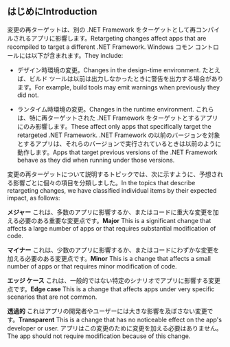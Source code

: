 ## <a name="introduction"></a><span data-ttu-id="0ae05-101">はじめに</span><span class="sxs-lookup"><span data-stu-id="0ae05-101">Introduction</span></span>
<span data-ttu-id="0ae05-102">変更の再ターゲットは、別の .NET Framework をターゲットとして再コンパイルされるアプリに影響します。</span><span class="sxs-lookup"><span data-stu-id="0ae05-102">Retargeting changes affect apps that are recompiled to target a different .NET Framework.</span></span> <span data-ttu-id="0ae05-103">Windows コモン コントロールには以下が含まれます。</span><span class="sxs-lookup"><span data-stu-id="0ae05-103">They include:</span></span>

* <span data-ttu-id="0ae05-104">デザイン時環境の変更。</span><span class="sxs-lookup"><span data-stu-id="0ae05-104">Changes in the design-time environment.</span></span> <span data-ttu-id="0ae05-105">たとえば、ビルド ツールは以前は出力しなかったときに警告を出力する場合があります。</span><span class="sxs-lookup"><span data-stu-id="0ae05-105">For example, build tools may emit warnings when previously they did not.</span></span>

* <span data-ttu-id="0ae05-106">ランタイム時環境の変更。</span><span class="sxs-lookup"><span data-stu-id="0ae05-106">Changes in the runtime environment.</span></span> <span data-ttu-id="0ae05-107">これらは、特に再ターゲットされた .NET Framework をターゲットとするアプリにのみ影響します。</span><span class="sxs-lookup"><span data-stu-id="0ae05-107">These affect only apps that specifically target the retargeted .NET Framework.</span></span> <span data-ttu-id="0ae05-108">.NET Framework の以前のバージョンを対象とするアプリは、それらのバージョンで実行されているときは以前のように動作します。</span><span class="sxs-lookup"><span data-stu-id="0ae05-108">Apps that target previous versions of the .NET Framework behave as they did when running under those versions.</span></span>

<span data-ttu-id="0ae05-109">変更の再ターゲットについて説明するトピックでは、次に示すように、予想される影響ごとに個々の項目を分類しました。</span><span class="sxs-lookup"><span data-stu-id="0ae05-109">In the topics that describe retargeting changes, we have classified individual items by their expected impact, as follows:</span></span>

<span data-ttu-id="0ae05-110">**メジャー** これは、多数のアプリに影響するか、またはコードに重大な変更を加える必要のある重要な変更点です。</span><span class="sxs-lookup"><span data-stu-id="0ae05-110">**Major** This is a significant change that affects a large number of apps or that requires substantial modification of code.</span></span>

<span data-ttu-id="0ae05-111">**マイナー** これは、少数のアプリに影響するか、またはコードにわずかな変更を加える必要のある変更点です。</span><span class="sxs-lookup"><span data-stu-id="0ae05-111">**Minor** This is a change that affects a small number of apps or that requires minor modification of code.</span></span>

<span data-ttu-id="0ae05-112">**エッジ ケース** これは、一般的ではない特定のシナリオでアプリに影響する変更点です。</span><span class="sxs-lookup"><span data-stu-id="0ae05-112">**Edge case** This is a change that affects apps under very specific scenarios that are not common.</span></span>

<span data-ttu-id="0ae05-113">**透過的** これはアプリの開発者やユーザーには大きな影響を及ぼさない変更です。</span><span class="sxs-lookup"><span data-stu-id="0ae05-113">**Transparent** This is a change that has no noticeable effect on the app's developer or user.</span></span> <span data-ttu-id="0ae05-114">アプリはこの変更のために変更を加える必要はありません。</span><span class="sxs-lookup"><span data-stu-id="0ae05-114">The app should not require modification because of this change.</span></span>
